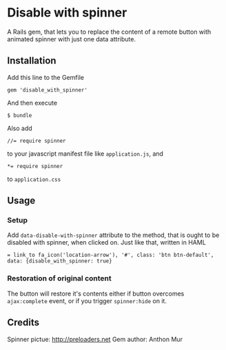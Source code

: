 # Disable with spinner

A Rails gem, that lets you to replace the content of a remote button with animated spinner with just one data attribute.

## Installation

Add this line to the Gemfile
```
gem 'disable_with_spinner'
```

And then execute
```
$ bundle
```

Also add 
```
//= require spinner
```
to your javascript manifest file like `application.js`, and
```
*= require spinner
```
to `application.css`

## Usage
### Setup
Add `data-disable-with-spinner` attribute to the method, that is ought to be disabled with spinner, when clicked on. Just like that, written in HAML
```
= link_to fa_icon('location-arrow'), '#', class: 'btn btn-default', data: {disable_with_spinner: true}
```

### Restoration of original content

The button will restore it's contents either if button overcomes `ajax:complete` event, or if you trigger `spinner:hide` on it.


## Credits
Spinner pictue: http://preloaders.net
Gem author: Anthon Mur